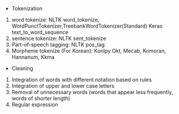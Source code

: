 
* Tokenization</br>

1) word tokenize: NLTK word_tokenize, WordPunctTokenizer,TreebankWordTokenizer(Standard) Keras text_to_word_sequence</br>
2) sentence tokenize: NLTK sent_tokenize</br>
3) Part-of-speech tagging: NLTK pos_tag</br>
4) Morpheme tokenize (For Korean): Konlpy Okt, Mecab, Komoran, Hannanum, Kkma</br>
 
* Cleaning </br>

1) Integration of words with different notation based on rules</br>
2) Integration of upper and lower case letters</br>
3) Removal of unnecessary words (words that appear less frequently,</br> 
   words of shorter length)</br>
4) Regular expression</br>

